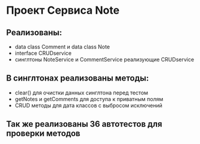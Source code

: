 # Проект Сервиса Note

## Реализованы:
* data class Comment и data class Note
* interface CRUDservice
* синглтоны NoteService и CommentService реализующие CRUDservice

## В синглтонах реализованы методы:
* clear() для очистки данных синглтона перед тестом
* getNotes и getComments для доступа к приватным полям
* CRUD методы для дата классов с выбросом исключений

## Так же реализованы 36 автотестов для проверки методов
